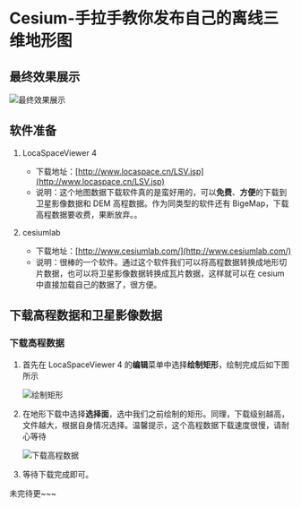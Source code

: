 # Cesium-手拉手教你发布自己的离线三维地形图

## 最终效果展示
![最终效果展示](https://cdn.jsdelivr.net/gh/ylsislove/image-home/test/20200915171801.png)


## 软件准备
1. LocaSpaceViewer 4

    - 下载地址：[http://www.locaspace.cn/LSV.jsp](http://www.locaspace.cn/LSV.jsp)
    - 说明：这个地图数据下载软件真的是蛮好用的，可以**免费**、**方便**的下载到卫星影像数据和 DEM 高程数据。作为同类型的软件还有 BigeMap，下载高程数据要收费，果断放弃。。

2. cesiumlab

    - 下载地址：[http://www.cesiumlab.com/](http://www.cesiumlab.com/)
    - 说明：很棒的一个软件。通过这个软件我们可以将高程数据转换成地形切片数据，也可以将卫星影像数据转换成瓦片数据，这样就可以在 cesium 中直接加载自己的数据了，很方便。


## 下载高程数据和卫星影像数据
### 下载高程数据
1. 首先在 LocaSpaceViewer 4 的**编辑**菜单中选择**绘制矩形**，绘制完成后如下图所示

    ![绘制矩形](https://cdn.jsdelivr.net/gh/ylsislove/image-home/test/20200910111512.png)

2. 在地形下载中选择**选择面**，选中我们之前绘制的矩形。同理，下载级别越高，文件越大，根据自身情况选择。温馨提示，这个高程数据下载速度很慢，请耐心等待

    ![下载高程数据](https://cdn.jsdelivr.net/gh/ylsislove/image-home/test/20200910113312.png)

3. 等待下载完成即可。


未完待更~~~